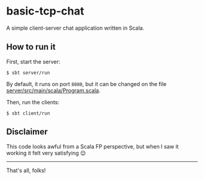 # basic-tcp-chat

A simple client-server chat application written in Scala.

## How to run it

First, start the server:

    $ sbt server/run

By default, it runs on port `8080`, but it can be changed on the file [server/src/main/scala/Program.scala](https://github.com/gwyddie/basic-tcp-chat/blob/main/server/src/main/scala/Program.scala#L4).

Then, run the clients:

    $ sbt client/run

## Disclaimer

This code looks awful from a Scala FP perspective,
but when I saw it working it felt very satisfying 😌

---

That's all, folks!
